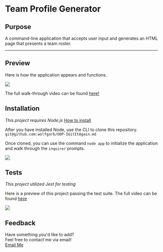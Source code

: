 # Team Profile Generator

## Purpose

A command-line application that accepts user input and generates an HTML page that presents a team roster.

----

## Preview

Here is how the application appears and functions.

<img src='assets/NewWalkthruMod11.gif' />

The full walk-through video can be found [here!](https://youtu.be/z3ynpdiOIHk)

## Installation
_This project requires Node.js_
[How to install](https://docs.npmjs.com/downloading-and-installing-node-js-and-npm)

After you have installed Node, use the CLI to clone this repository.
```git@github.com:wolfgarb/OOP-IGitItAgain.md```

Once cloned, you can use the command ``node app`` to initialize the application and walk through the ``inquirer`` prompts.

<img src='assets/install1.png' />

## Tests
_This project utilized Jest for testing_

Here is a preview of this project passing the test suite.
The full video can be found [here](https://youtu.be/ZYW6_WB1AIo)

<img src='assets/test-suite-mod-11.gif' />

## Feedback

Have something you'd like to add?<br> 
Feel free to contact me via email!<br>
[Email Me](mailto:sraewolfskill@gmail.com)

